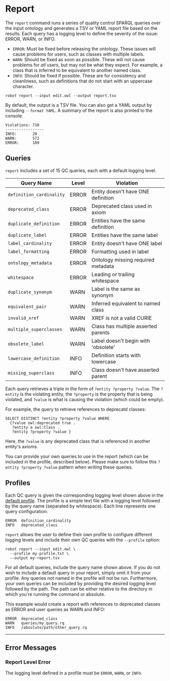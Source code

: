 # Report

The `report` command runs a series of quality control SPARQL queries over the input ontology and generates a TSV or YAML report file based on the results. Each query has a logging level to define the severity of the issue: ERROR, WARN, or INFO.
* `ERROR`: Must be fixed before releasing the ontology. These issues will cause problems for users, such as classes with multiple labels.
* `WARN`: Should be fixed as soon as possible. These will not cause problems for *all* users, but may not be what they expect. For example, a class that is inferred to be equivalent to another named class.
* `INFO`: Should be fixed if possible. These are for consistency and cleanliness, such as definitions that do not start with an uppercase character.
<!-- DO NOT TEST -->
```
robot report --input edit.owl --output report.tsv
```

By default, the output is a TSV file. You can also get a YAML output by including `--format YAML`. A summary of the report is also printed to the console:
```
Violations: 710
-----------------
INFO:       29
WARN:       572
ERROR:      109
```

## Queries

`report` includes a set of 15 QC queries, each with a default logging level.

| Query Name               | Level | Violation                           |
|--------------------------|-------|-------------------------------------|
| `definition_cardinality` | ERROR | Entity doesn't have ONE definition  |
| `deprecated_class`       | ERROR | Deprecated class used in axiom      |
| `duplicate_definition`   | ERROR | Entities have the same definition   |
| `duplicate_label`        | ERROR | Entities have the same label        |
| `label_cardinality`      | ERROR | Entity doesn't have ONE label       |
| `label_formatting`       | ERROR | Formatting used in label            |
| `ontology_metadata`      | ERROR | Ontology missing required metadata  |
| `whitespace`             | ERROR | Leading or trailing whitespace      |
| `duplicate_synonym`      | WARN  | Label is the same as synonym        |
| `equivalent_pair`        | WARN  | Inferred equivalent to named class  |
| `invalid_xref`           | WARN  | XREF is not a valid CURIE           |
| `multiple_superclasses`  | WARN  | Class has multiple asserted parents |
| `obsolete_label`         | WARN  | Label doesn't begin with 'obsolete' |
| `lowercase_definition`   | INFO  | Definition starts with lowercase    |
| `missing_superclass`     | INFO  | Class doesn't have asserted parent  |

Each query retrieves a triple in the form of `?entity ?property ?value`. The `?entity` is the violating entity, the `?property` is the property that is being violated, and `?value` is what is causing the violation (which could be empty).

For example, the query to retrieve references to deprecatd classes:
```
SELECT DISTINCT ?entity ?property ?value WHERE 
  {?value owl:deprecated true .
   ?entity a owl:Class .
   ?entity ?property ?value }
```
Here, the `?value` is any deprecated class that is referenced in another entity's axioms.

You can provide your own queries to use in the report (which can be included in the profile, described below). Please make sure to follow this `?entity ?property ?value` pattern when writing these queries.

## Profiles

Each QC query is given the corresponding logging level shown above in the [default profile](/). The profile is a simple text file with a logging level followed by the query name (separated by whitespace). Each line represents one query configuration:
```
ERROR  definition_cardinality
INFO   deprecated_class
```

`report` allows the user to define their own profile to configure different logging levels and include their own QC queries with the `--profile` option:
<!-- DO NOT TEST -->
```
robot report --input edit.owl \
  --profile my-profile.txt \
  --output my-report.tsv
```

For all default queries, include the query name shown above. If you do not wish to include a default query in your report, simply omit it from your profile. Any queries not named in the profile will not be run. Furthermore, your own queries can be included by providing the desired logging level followed by the path. The path can be either relative to the directory in which you're running the command or absolute.

This example would create a report with references to deprecated classes as ERROR and user queries as WARN and INFO:
```
ERROR  deprecated_class
WARN   queries/my_query.rq
INFO   /absolute/path/other_query.rq
```

---

## Error Messages

### Report Level Error

The logging level defined in a profile must be `ERROR`, `WARN`, or `INFO`.
